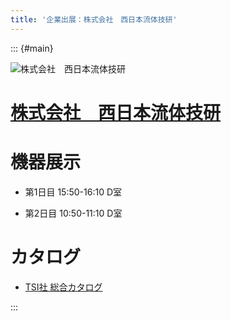 ```yaml
---
title: '企業出展：株式会社　西日本流体技研'
---
```


::: {#main}

![株式会社　西日本流体技研](images/fel.png)

# [株式会社　西日本流体技研](http://fel.ne.jp/)

# 機器展示<i class="fas fa-flask"></i>

- 第1日目 15:50-16:10 D室

- 第2日目 10:50-11:10 D室

# カタログ

- <i class="fas fa-book-open"></i> [TSI社 総合カタログ](http://fel.ne.jp/tsi/)

:::
